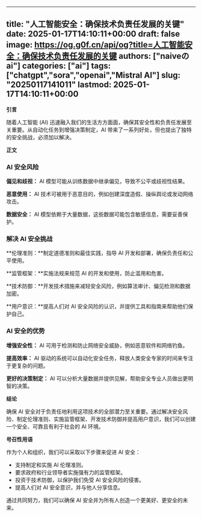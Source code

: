 
---
title: "人工智能安全：确保技术负责任发展的关键"
date: 2025-01-17T14:10:11+00:00
draft: false
image: https://og.g0f.cn/api/og?title=人工智能安全：确保技术负责任发展的关键
authors: ["naiveのai"]
categories: ["ai"]
tags: ["chatgpt","sora","openai","Mistral AI"]
slug: "20250117141011"
lastmod: 2025-01-17T14:10:11+00:00
---
**引言**

随着人工智能 (AI) 迅速融入我们的生活方方面面，确保其安全性和负责任发展至关重要。从自动化任务到增强决策制定，AI 带来了一系列好处，但也提出了独特的安全挑战，必须加以解决。

**正文**

### AI 安全风险

**偏见和歧视：** AI 模型可能从训练数据中继承偏见，导致不公平或歧视性结果。

**恶意使用：** AI 技术可被用于恶意目的，例如创建深度造假、操纵舆论或发动网络攻击。

**数据安全：** AI 模型依赖于大量数据，这些数据可能包含敏感信息，需要妥善保护。

### 解决 AI 安全挑战

**伦理准则：**制定道德准则和最佳实践，指导 AI 开发和部署，确保负责任和公平使用。

**监管框架：**实施法规来规范 AI 的开发和使用，防止滥用和危害。

**技术防御：**开发技术措施来减轻安全风险，例如算法审计、偏见检测和数据加密。

**用户意识：**提高人们对 AI 安全风险的认识，并提供工具和指南来帮助他们保护自己。

### AI 安全的优势

**增强安全性：** AI 可用于检测和防止网络安全威胁，例如恶意软件和网络钓鱼。

**提高效率：** AI 驱动的系统可以自动化安全任务，释放人类安全专家的时间来专注于更复杂的问题。

**更好的决策制定：** AI 可以分析大量数据并提供见解，帮助安全专业人员做出更明智的决策。

**结论**

确保 AI 安全对于负责任地利用这项技术的全部潜力至关重要。通过解决安全风险、制定伦理准则、实施监管框架、开发技术防御并提高用户意识，我们可以创建一个安全、可靠且有利于社会的 AI 环境。

**号召性用语**

作为个人和组织，我们可以采取以下步骤来促进 AI 安全：

* 支持制定和实施 AI 伦理准则。
* 要求政府和行业领导者实施强有力的监管框架。
* 投资于技术防御，以保护我们免受 AI 安全风险的侵害。
* 提高人们对 AI 安全意识，并与他人分享信息。

通过共同努力，我们可以确保 AI 安全并为所有人创造一个更美好、更安全的未来。